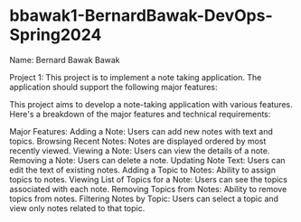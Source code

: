 # bbawak1-BernardBawak-DevOps-Spring2024
Name: Bernard Bawak Bawak

Project 1: This project is to implement a note taking application. The application should support the following major features:

This project aims to develop a note-taking application with various features. Here's a breakdown of the major features and technical requirements:

Major Features:
Adding a Note: Users can add new notes with text and topics.
Browsing Recent Notes: Notes are displayed ordered by most recently viewed.
Viewing a Note: Users can view the details of a note.
Removing a Note: Users can delete a note.
Updating Note Text: Users can edit the text of existing notes.
Adding a Topic to Notes: Ability to assign topics to notes.
Viewing List of Topics for a Note: Users can see the topics associated with each note.
Removing Topics from Notes: Ability to remove topics from notes.
Filtering Notes by Topic: Users can select a topic and view only notes related to that topic.

